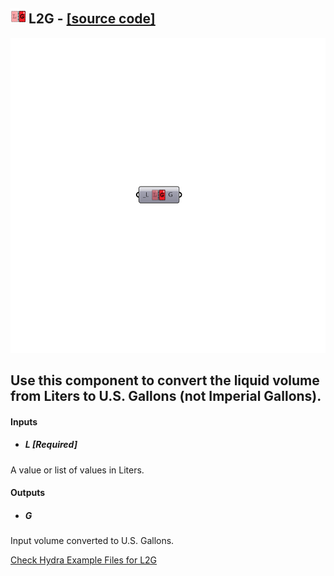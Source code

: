 ## ![](../../images/icons/L2G.png) L2G - [[source code]](https://github.com/ladybug-tools/ladybug-legacy/tree/master/src/Ladybug_L2G.py)

![](../../images/components/L2G.png)

Use this component to convert the liquid volume from Liters to U.S. Gallons (not Imperial Gallons).
 -
 

#### Inputs
* ##### L [Required]
A value or list of values in Liters.

#### Outputs
* ##### G
Input volume converted to U.S. Gallons.


[Check Hydra Example Files for L2G](https://hydrashare.github.io/hydra/index.html?keywords=Ladybug_L2G)